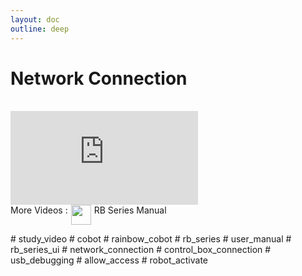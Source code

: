 ```yaml
---
layout: doc
outline: deep
---
```


# Network Connection

<br>

<iframe class="video-resources"
src="https://www.youtube.com/embed/8Pxfg7Qf0BY?si=xNTtADqmFRnBLCsO" 
title="UI Screen Layout" 
frameborder="0" 
allow="accelerometer; autoplay; clipboard-write; encrypted-media; gyroscope; picture-in-picture; web-share" 
referrerpolicy="strict-origin-when-cross-origin" 
allowfullscreen>
</iframe>

<br>

<div class="more-videos-info">
  <span>More Videos : </span>
  <img src="/youtube_64.png" width=32 height=32 />
  <a href="https://www.youtube.com/playlist?list=PLa7dlfy7PJ2w79uPRvhXDd61yqKZtpVdc" target="_blank">
    RB Series Manual
  </a>
</div>

\# study_video
\# cobot
\# rainbow_cobot
\# rb_series
\# user_manual
\# rb_series_ui
\# network_connection
\# control_box_connection
\# usb_debugging
\# allow_access
\# robot_activate

<style scoped>
img {
  margin: 0 5px;
}

a {
  text-decoration: none;
}

.more-videos-info {
  display: flex;
}
</style>
